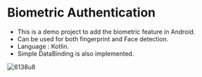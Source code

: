 # Biometric Authentication

* This is a demo project to add the biometric feature in Android. 
* Can be used for both fingerprint and Face detection. 
* Language : Kotlin.
* Simple DataBinding is also implemented.

![6138u8](https://user-images.githubusercontent.com/48551351/149303505-7aa8ab8e-65ae-41f2-91c6-c6acfe4dac2d.gif)

